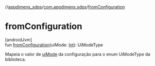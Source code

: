 //[appdimens_sdps](../../index.md)/[com.appdimens.sdps](index.md)/[fromConfiguration](from-configuration.md)

# fromConfiguration

[androidJvm]\
fun [fromConfiguration](from-configuration.md)(uiMode: [Int](https://kotlinlang.org/api/core/kotlin-stdlib/kotlin/-int/index.html)): UiModeType

Mapeia o valor de [uiMode](from-configuration.md) da configuração para o enum UiModeType da biblioteca.